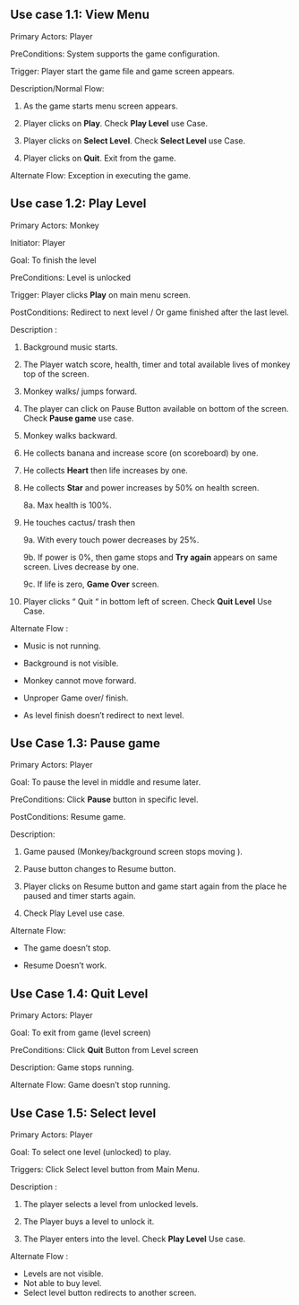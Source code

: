 ## **Use case 1.1: View Menu**

Primary Actors: Player

PreConditions: System supports the game configuration.

Trigger: Player start the game file and game screen appears.

Description/Normal Flow:

1. As the game starts menu screen appears.
     
2. Player clicks on **Play**. Check **Play Level** use Case.
      
3. Player clicks on **Select Level**. Check **Select Level** use Case.

4. Player clicks on **Quit**. Exit from the game.

Alternate Flow: Exception in executing the game.



## **Use case 1.2: Play Level**

Primary Actors: Monkey

Initiator: Player

Goal: To finish the level

PreConditions: Level is unlocked

Trigger: Player clicks **Play** on main menu screen.

PostConditions: Redirect to next level / Or game finished after the last level.

Description : 

1. Background music starts.

2. The Player watch score, health, timer and total available lives of monkey top of the screen.

3. Monkey walks/ jumps forward.

4. The player can click on Pause Button available on bottom of the screen. Check **Pause game** use case.

5. Monkey walks backward.

6. He collects banana and increase score (on scoreboard) by one.

7. He collects **Heart** then life increases by one.

8. He collects **Star** and power increases by 50% on health screen.

    8a. Max health is 100%.

9. He touches cactus/ trash then

    9a. With every touch power decreases by 25%.

    9b. If power is 0%, then game stops and **Try again** appears on same screen. Lives decrease by one.

    9c. If life is zero, **Game Over** screen.

10. Player clicks “ Quit “ in bottom left of screen. Check **Quit Level** Use Case.

Alternate Flow : 

* Music is not running.

* Background is not visible.

* Monkey cannot move forward.

* Unproper Game over/ finish.

* As level finish doesn’t redirect to next level.


## **Use Case 1.3: Pause game**

Primary Actors: Player

Goal: To pause the level in middle and resume later.

PreConditions: Click **Pause** button in specific level.

PostConditions: Resume game.

Description:

1. Game paused (Monkey/background screen stops moving ).

2. Pause button changes to Resume button.

3. Player clicks on Resume button and game start again from the place he paused and timer starts again. 

4. Check Play Level use case.


Alternate Flow: 

* The game doesn’t stop.

* Resume Doesn’t work.


## **Use Case 1.4: Quit Level**

Primary Actors: Player

Goal: To exit from game (level screen)

PreConditions: Click **Quit** Button from Level screen

Description: Game stops running. 

Alternate Flow: Game doesn’t stop running.



## **Use Case 1.5: Select level** 

Primary Actors: Player

Goal: To select one level (unlocked) to play.

Triggers: Click Select level button from Main Menu.

Description : 

1. The player selects a level from unlocked levels. 

2. The Player buys a level to unlock it. 

3. The Player enters into the level. Check **Play Level** Use case.


Alternate Flow : 

* Levels are not visible.
* Not able to buy level.
* Select level button redirects to another screen.



